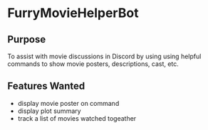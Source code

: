 # FurryMovieHelperBot
## Purpose
To assist with movie discussions in Discord by using using helpful commands to show movie posters, descriptions, cast, etc.

## Features Wanted
* display movie poster on command
* display plot summary
* track a list of movies watched togeather